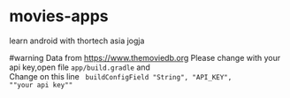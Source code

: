 # movies-apps
learn android with thortech asia jogja

#warning
Data from https://www.themoviedb.org
Please change with your api key,open file <code>app/build.gradle</code> and <br> 
Change on this line <code> buildConfigField "String", "API_KEY", "\"your api key\""</code>
